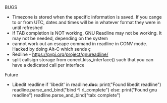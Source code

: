 BUGS


* Timezone is stored when the specific information is saved. If you cange to or from UTC, dates and times will be in whatever 
format they were in until refreshed
* If TAB completion is NOT working, GNU Readline may not be working. It may not be needed, depending on the system
* cannot work out an escape command in readline in CONV mode. Hacked by doing Alt-C which sends ç
* Redline - https://pypi.org/project/gnureadline/
* split callsign storage from conect.kiss_interface() such that you can have a dedicated call per interface



Future 
* Libedit readline
    if 'libedit' in readline.__doc__:
        print("Found libedit readline")
        readline.parse_and_bind("bind ^I rl_complete")
    else:
        print("Found gnu readline")
        readline.parse_and_bind("tab: complete")

